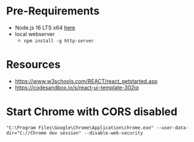 # Pre-Requirements

  * Node.js 16 LTS x64 [here](https://nodejs.org/dist/latest-v16.x/)
  * local webserver
    * `npm install -g http-server`

# Resources

* https://www.w3schools.com/REACT/react_getstarted.asp
* https://codesandbox.io/s/react-ui-template-302iq

# Start Chrome with CORS disabled

`"C:\Program Files\Google\Chrome\Application\chrome.exe" --user-data-dir="C://Chrome dev session" --disable-web-security`